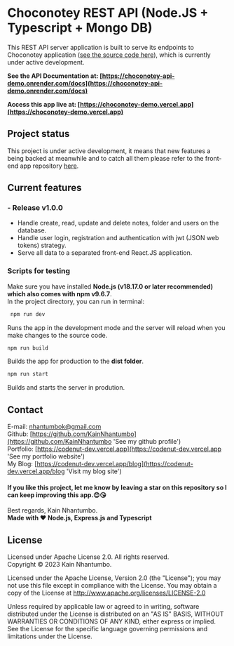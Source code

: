 # Choconotey REST API (Node.JS + Typescript + Mongo DB)

This REST API server application is built to serve its endpoints to Choconotey application ([see the source code here](https://github.com/KainNhantumbo/notes-api)), which is currently under active development.

**See the API Documentation at: [https://choconotey-api-demo.onrender.com/docs](https://choconotey-api-demo.onrender.com/docs)**

**Access this app live at: [https://choconotey-demo.vercel.app](https://choconotey-demo.vercel.app)**

## Project status

This project is under active development, it means that new features a being backed at meanwhile and to catch all them please refer to the front-end app repository [here](https://github.com/KainNhantumbo/notes-app).

## Current features

### - Release v1.0.0

- Handle create, read, update and delete notes, folder and users on the database.
- Handle user login, registration and authentication with jwt (JSON web tokens) strategy.
- Serve all data to a separated front-end React.JS application.

### Scripts for testing

Make sure you have installed **Node.js (v18.17.0 or later recommended) which also comes with npm v9.6.7**.\
In the project directory, you can run in terminal:

```bash
 npm run dev
```

Runs the app in the development mode and the server will reload when you make changes to the source code.

```bash
npm run build
```

Builds the app for production to the **dist folder**.

```bash
npm run start
```

Builds and starts the server in prodution.

## Contact

E-mail: [nhantumbok@gmail.com](nhantumbok@gmail.com 'Send an e-mail')\
Github: [https://github.com/KainNhantumbo](https://github.com/KainNhantumbo 'See my github profile')  
Portfolio: [https://codenut-dev.vercel.app](https://codenut-dev.vercel.app 'See my portfolio website')\
My Blog: [https://codenut-dev.vercel.app/blog](https://codenut-dev.vercel.app/blog 'Visit my blog site')

#### If you like this project, let me know by leaving a star on this repository so I can keep improving this app.😊😘

Best regards, Kain Nhantumbo.\
**Made with ❤ Node.js, Express.js and Typescript**

## License

Licensed under Apache License 2.0. All rights reserved.\
Copyright &copy; 2023 Kain Nhantumbo.

Licensed under the Apache License, Version 2.0 (the "License"); you may not use this file except in compliance with the License. You may obtain a copy of the License at http://www.apache.org/licenses/LICENSE-2.0

Unless required by applicable law or agreed to in writing, software distributed under the License is distributed on an "AS IS" BASIS, WITHOUT WARRANTIES OR CONDITIONS OF ANY KIND, either express or implied. See the License for the specific language governing permissions and limitations under the License.
